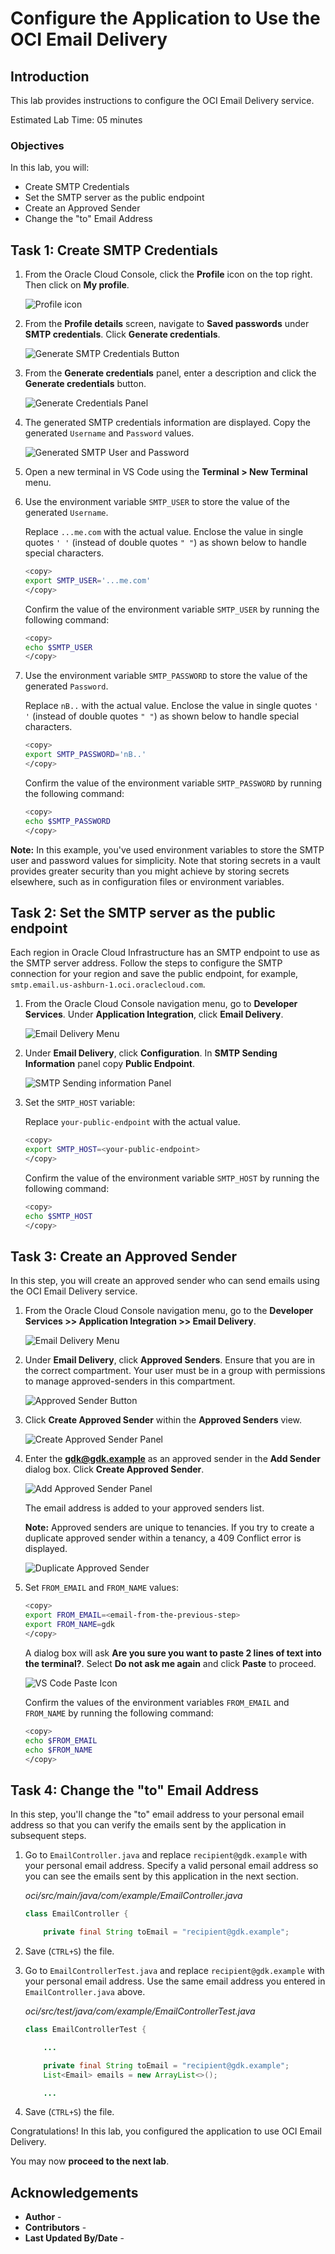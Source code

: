# Configure the Application to Use the OCI Email Delivery

## Introduction

This lab provides instructions to configure the OCI Email Delivery service.

Estimated Lab Time: 05 minutes

### Objectives

In this lab, you will:

* Create SMTP Credentials
* Set the SMTP server as the public endpoint
* Create an Approved Sender
* Change the "to" Email Address

## Task 1: Create SMTP Credentials

1. From the Oracle Cloud Console, click the **Profile** icon on the top right. Then click on **My profile**.

	![Profile icon](images/profile-icon.jpg#input)

2. From the **Profile details** screen, navigate to **Saved passwords** under **SMTP credentials**. Click **Generate credentials**.

	![Generate SMTP Credentials Button](images/generate-smtp-creds.jpg#input)

3. From the **Generate credentials** panel, enter a description and click the **Generate credentials** button.

	![Generate Credentials Panel](images/generate-creds.jpg#input)

4. The generated SMTP credentials information are displayed. Copy the generated `Username` and `Password` values.

	![Generated SMTP User and Password](images/generated-smtp-creds.jpg#input)

5. Open a new terminal in VS Code using the **Terminal > New Terminal** menu.

6. Use the environment variable `SMTP_USER` to store the value of the generated `Username`.

	Replace `...me.com` with the actual value. Enclose the value in single quotes `' '` (instead of double quotes `" "`) as shown below to handle special characters.

	``` bash
	<copy>
	export SMTP_USER='...me.com'
	</copy>
	```

	Confirm the value of the environment variable `SMTP_USER` by running the following command:

	``` bash
	<copy>
	echo $SMTP_USER
	</copy>
	```

7. Use the environment variable `SMTP_PASSWORD` to store the value of the generated `Password`.

	Replace `nB..` with the actual value. Enclose the value in single quotes `' '` (instead of double quotes `" "`) as shown below to handle special characters.

	``` bash
	<copy>
	export SMTP_PASSWORD='nB..'
	</copy>
	```

	Confirm the value of the environment variable `SMTP_PASSWORD` by running the following command:

	``` bash
	<copy>
	echo $SMTP_PASSWORD
	</copy>
	```

**Note:** In this example, you've used environment variables to store the SMTP user and password values for simplicity. Note that storing secrets in a vault provides greater security than you might achieve by storing secrets elsewhere, such as in configuration files or environment variables.

## Task 2: Set the SMTP server as the public endpoint

Each region in Oracle Cloud Infrastructure has an SMTP endpoint to use as the SMTP server address. Follow the steps to configure the SMTP connection for your region and save the public endpoint, for example, `smtp.email.us-ashburn-1.oci.oraclecloud.com`.

1. From the Oracle Cloud Console navigation menu, go to **Developer Services**. Under **Application Integration**, click **Email Delivery**.

   ![Email Delivery Menu](https://oracle-livelabs.github.io/common/images/console-2025/developer-application-emaildelivery.png)

2. Under **Email Delivery**, click **Configuration**. In **SMTP Sending Information** panel copy **Public Endpoint**.

   ![SMTP Sending information Panel](images/smtp-sending-informatiom.jpg#input)

3. Set the `SMTP_HOST` variable:

	Replace `your-public-endpoint` with the actual value.

	``` bash
	<copy>
	export SMTP_HOST=<your-public-endpoint>
	</copy>
	```

	Confirm the value of the environment variable `SMTP_HOST` by running the following command:

	``` bash
	<copy>
	echo $SMTP_HOST
	</copy>
	```

## Task 3: Create an Approved Sender

In this step, you will create an approved sender who can send emails using the OCI Email Delivery service.

1. From the Oracle Cloud Console navigation menu, go to the **Developer Services >> Application Integration >> Email Delivery**.

   ![Email Delivery Menu](https://oracle-livelabs.github.io/common/images/console-2025/developer-application-emaildelivery.png)

2. Under **Email Delivery**, click **Approved Senders**. Ensure that you are in the correct compartment. Your user must be in a group with permissions to manage approved-senders in this compartment.

   ![Approved Sender Button](images/approved-senders-button.jpg#input)

3. Click **Create Approved Sender** within the **Approved Senders** view.

   ![Create Approved Sender Panel](images/create-approved-senders.jpg#input)

4. Enter the **gdk@gdk.example** as an approved sender in the **Add Sender** dialog box. Click **Create Approved Sender**.

   ![Add Approved Sender Panel](images/add-approved-sender.jpg#input)

   The email address is added to your approved senders list.

   **Note:** Approved senders are unique to tenancies. If you try to create a duplicate approved sender within a tenancy, a 409 Conflict error is displayed.

   ![Duplicate Approved Sender](images/duplicate-approved-sender.jpg#input)

5. Set `FROM_EMAIL` and `FROM_NAME` values:

	``` bash
	<copy>
	export FROM_EMAIL=<email-from-the-previous-step>
	export FROM_NAME=gdk
	</copy>
	```

   A dialog box will ask **Are you sure you want to paste 2 lines of text into the terminal?**. Select **Do not ask me again** and click **Paste** to proceed.

   ![VS Code Paste Icon](images/vs-code-paste-icon.jpg#input)

   Confirm the values of the environment variables `FROM_EMAIL` and `FROM_NAME` by running the following command:

	``` bash
	<copy>
	echo $FROM_EMAIL
	echo $FROM_NAME
	</copy>
	```

## Task 4: Change the "to" Email Address

In this step, you'll change the "to" email address to your personal email address so that you can verify the emails sent by the application in subsequent steps.

1. Go to `EmailController.java` and replace `recipient@gdk.example` with your personal email address. Specify a valid personal email address so you can see the emails sent by this application in the next section.

   _oci/src/main/java/com/example/EmailController.java_

	``` java
	class EmailController {

		private final String toEmail = "recipient@gdk.example";
	```

2. Save (`CTRL+S`) the file.

3. Go to `EmailControllerTest.java` and replace `recipient@gdk.example` with your personal email address. Use the same email address you entered in `EmailController.java` above.

	_oci/src/test/java/com/example/EmailControllerTest.java_

	``` java
	class EmailControllerTest {

		...

		private final String toEmail = "recipient@gdk.example";
		List<Email> emails = new ArrayList<>();

		...
	```

4. Save (`CTRL+S`) the file.

Congratulations! In this lab, you configured the application to use OCI Email Delivery.

You may now **proceed to the next lab**.

## Acknowledgements

* **Author** - [](var:author)
* **Contributors** - [](var:contributors)
* **Last Updated By/Date** - [](var:last_updated)
